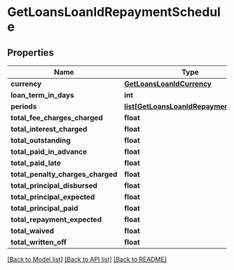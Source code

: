 # GetLoansLoanIdRepaymentSchedule

## Properties
Name | Type | Description | Notes
------------ | ------------- | ------------- | -------------
**currency** | [**GetLoansLoanIdCurrency**](GetLoansLoanIdCurrency.md) |  | [optional] 
**loan_term_in_days** | **int** |  | [optional] 
**periods** | [**list[GetLoansLoanIdRepaymentPeriod]**](GetLoansLoanIdRepaymentPeriod.md) |  | [optional] 
**total_fee_charges_charged** | **float** |  | [optional] 
**total_interest_charged** | **float** |  | [optional] 
**total_outstanding** | **float** |  | [optional] 
**total_paid_in_advance** | **float** |  | [optional] 
**total_paid_late** | **float** |  | [optional] 
**total_penalty_charges_charged** | **float** |  | [optional] 
**total_principal_disbursed** | **float** |  | [optional] 
**total_principal_expected** | **float** |  | [optional] 
**total_principal_paid** | **float** |  | [optional] 
**total_repayment_expected** | **float** |  | [optional] 
**total_waived** | **float** |  | [optional] 
**total_written_off** | **float** |  | [optional] 

[[Back to Model list]](../README.md#documentation-for-models) [[Back to API list]](../README.md#documentation-for-api-endpoints) [[Back to README]](../README.md)

